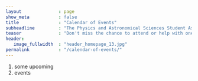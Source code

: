 ```yaml
---
layout              : page
show_meta           : false
title               : "Calendar of Events"
subheadline         : "The Physics and Astronomical Sciences Student Association for Graduate Engagement at the University of Rochester"
teaser              : "Don't miss the chance to attend or help with one of our upcoming events!"
header:
   image_fullwidth  : "header_homepage_13.jpg"
permalink           : "/calendar-of-events/"
---
```

1. some upcoming
1. events
